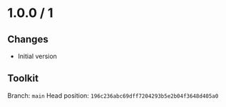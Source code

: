 # 1.0.0 / 1

## Changes

- Initial version

## Toolkit

Branch: `main`
Head position: `196c236abc69dff7204293b5e2b04f3648d405a0`

